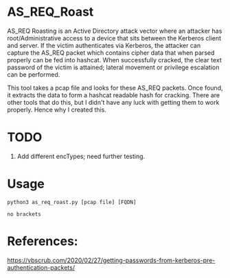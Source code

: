 # AS_REQ_Roast

AS_REQ Roasting is an Active Directory attack vector where an attacker has root/Administrative access to a device that sits between the Kerberos client and server. If the victim authenticates via Kerberos, the attacker can capture the AS_REQ packet which contains cipher data that when parsed properly can be fed into hashcat. When successfully cracked, the clear text password of the victim is attained; lateral movement or privilege escalation can be performed. 

This tool takes a pcap file and looks for these AS_REQ packets. Once found, it extracts the data to form a hashcat readable hash for cracking. There are other tools that do this, but I didn't have any luck with getting them to work properly. Hence why I created this. 




# TODO

1. Add different encTypes; need further testing.




# Usage

```
python3 as_req_roast.py [pcap file] [FQDN]

no brackets
```




# References:

https://vbscrub.com/2020/02/27/getting-passwords-from-kerberos-pre-authentication-packets/
